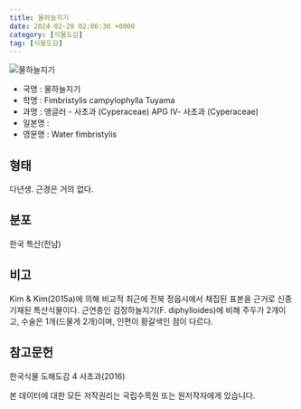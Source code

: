 ```yaml
---
title: 물하늘지기
date: 2024-02-20 02:06:30 +0800
category: [식물도감]
tag: [식물도감]
---
```




![물하늘지기](/fileUpload/plants/basic/illustration/9874_illustration_th2.jpg)
- 국명 : 물하늘지기
- 학명 : Fimbristylis campylophylla Tuyama
- 과명 : 앵글러 - 사초과 (Cyperaceae) APG Ⅳ- 사초과 (Cyperaceae)
- 일본명 : 
- 영문명 : Water fimbristylis


## 형태
다년생. 근경은 거의 없다.
## 분포
한국 특산(전남)
## 비고
Kim & Kim(2015a)에 의해 비교적 최근에 전북 정읍시에서 채집된 표본을 근거로 신종 기재된 특산식물이다. 근연종인 검정하늘지기(F. diphylloides)에 비해 주두가 2개이고, 수술은 1개(드물게 2개)이며, 인편이 황갈색인 점이 다르다.
## 참고문헌
한국식물 도해도감 4 사초과(2016)






본 데이터에 대한 모든 저작권리는 국립수목원 또는 원저작자에게 있습니다.
